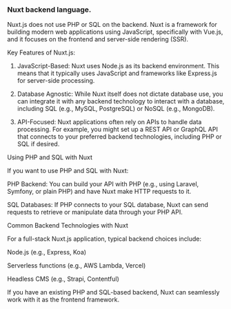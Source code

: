 ### Nuxt backend language. 

Nuxt.js does not use PHP or SQL on the backend. Nuxt is a framework for building modern web applications using JavaScript, specifically with Vue.js, and it focuses on the frontend and server-side rendering (SSR).

Key Features of Nuxt.js:

1. JavaScript-Based: Nuxt uses Node.js as its backend environment. This means that it typically uses JavaScript and frameworks like Express.js for server-side processing.


2. Database Agnostic: While Nuxt itself does not dictate database use, you can integrate it with any backend technology to interact with a database, including SQL (e.g., MySQL, PostgreSQL) or NoSQL (e.g., MongoDB).


3. API-Focused: Nuxt applications often rely on APIs to handle data processing. For example, you might set up a REST API or GraphQL API that connects to your preferred backend technologies, including PHP or SQL if desired.



Using PHP and SQL with Nuxt

If you want to use PHP and SQL with Nuxt:

PHP Backend: You can build your API with PHP (e.g., using Laravel, Symfony, or plain PHP) and have Nuxt make HTTP requests to it.

SQL Databases: If PHP connects to your SQL database, Nuxt can send requests to retrieve or manipulate data through your PHP API.


Common Backend Technologies with Nuxt

For a full-stack Nuxt.js application, typical backend choices include:

Node.js (e.g., Express, Koa)

Serverless functions (e.g., AWS Lambda, Vercel)

Headless CMS (e.g., Strapi, Contentful)


If you have an existing PHP and SQL-based backend, Nuxt can seamlessly work with it as the frontend framework.

